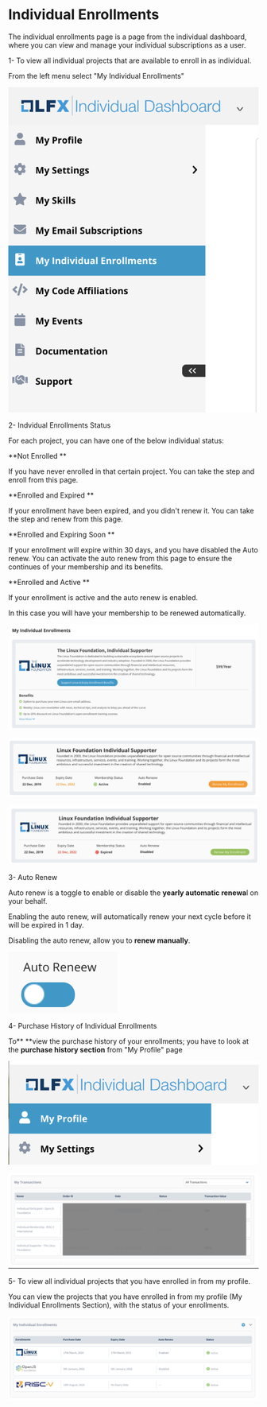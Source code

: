 # Individual Enrollments

The individual enrollments page is a page from the individual dashboard, where you can view and manage your individual subscriptions as a user.     &#x20;

1- To view all individual projects that are available to enroll in as individual.&#x20;

From the left menu select "My Individual Enrollments"&#x20;

![Menu Access (My Individual Enrollments)](<../.gitbook/assets/image (21).png>)

2- Indvidual Enrollments Status&#x20;

For each project, you can have one of the below individual status:&#x20;

**Not Enrolled **

If you have never enrolled in that certain project. You can take the step and enroll from this page.&#x20;

**Enrolled and Expired **

If your enrollment have been expired, and you didn't renew it. You can take the step and renew from this page.    &#x20;

**Enrolled and Expiring Soon **

If your enrollment will expire within 30 days, and you have disabled the Auto renew.  You can activate the auto renew from this page to ensure the continues of your membership and its benefits. &#x20;

**Enrolled and Active   **

If your enrollment is active and the auto renew is enabled.&#x20;

In this case you will have your membership to be renewed automatically. &#x20;

![Not Enrolled Status ](<../.gitbook/assets/image (14).png>)

![Enrolled and Expiring Soon Status ](<../.gitbook/assets/image (18).png>)

![Enrolled and Expired Status ](<../.gitbook/assets/image (15).png>)

3- Auto Renew&#x20;

Auto renew is a toggle to enable or disable the **yearly automatic renewa**l on your behalf.&#x20;

Enabling the auto renew, will automatically renew your next cycle before it will be expired in 1 day.&#x20;

Disabling the auto renew, allow you to **renew manually**.&#x20;

&#x20;&#x20;

![Auto Renew Toggle - Enabled ](<../.gitbook/assets/image (19).png>)

4- Purchase History of Individual Enrollments &#x20;

To** **view the purchase history of your enrollments; you have to look at the **purchase history section** from "My Profile" page&#x20;

![Menu Access to "My Profile" ](<../.gitbook/assets/image (12).png>)

&#x20;&#x20;

![My Transaction Section (My Profile) ](<../.gitbook/assets/image (20).png>)

5- To view all individual projects that you have enrolled in from my profile.&#x20;

You can view the projects that you have enrolled in from my profile (My Individual Enrollments Section), with the status of your enrollments. &#x20;

![Individual Enrollment Section (My Profile)](<../.gitbook/assets/image (17).png>)

&#x20;


